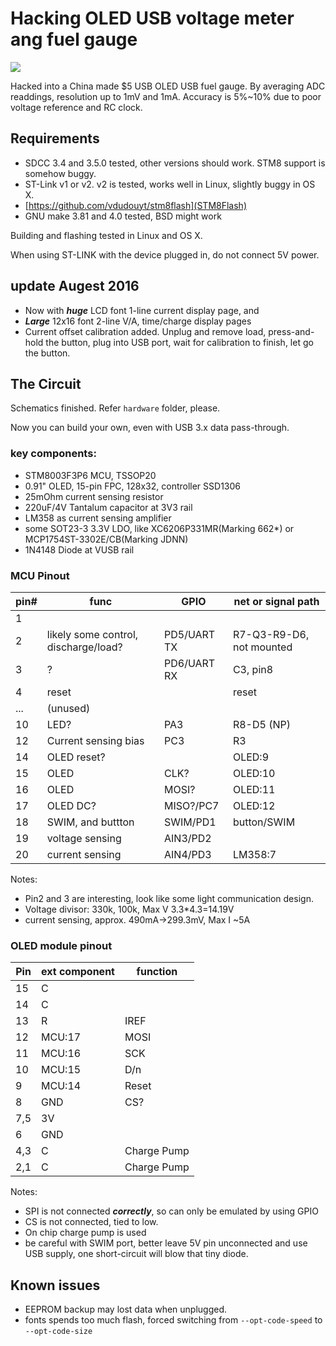 # Hacking OLED USB voltage meter ang fuel gauge

![](./hardware/IMG_3884.JPG)

Hacked into a China made $5 USB OLED USB fuel gauge. By averaging ADC readdings, resolution up to 1mV and 1mA. Accuracy is 5%~10% due to poor voltage reference and RC clock.

## Requirements

* SDCC 3.4 and 3.5.0 tested, other versions should work. STM8 support is somehow buggy.
* ST-Link v1 or v2. v2 is tested, works well in Linux, slightly buggy in OS X.
* [https://github.com/vdudouyt/stm8flash](STM8Flash) 
* GNU make 3.81 and 4.0 tested, BSD might work

Building and flashing tested in Linux and OS X.

When using ST-LINK with the device plugged in, do not connect 5V power.

## update Augest 2016

* Now with ***huge*** LCD font 1-line current display page, and
* ***Large*** 12x16 font 2-line V/A, time/charge display pages
* Current offset calibration added. Unplug and remove load, press-and-hold the button, plug into USB port, wait for calibration to finish, let go the button.

## The Circuit

Schematics finished. Refer `hardware` folder, please.

Now you can build your own, even with USB 3.x data pass-through.


### key components:

* STM8003F3P6 MCU, TSSOP20
* 0.91" OLED, 15-pin FPC, 128x32, controller SSD1306
* 25mOhm current sensing resistor
* 220uF/4V Tantalum capacitor at 3V3 rail
* LM358 as current sensing amplifier
* some SOT23-3 3.3V LDO, like XC6206P331MR(Marking 662*) or MCP1754ST-3302E/CB(Marking JDNN)
* 1N4148 Diode at VUSB rail

### MCU Pinout

|pin#| func | GPIO|net or signal path |
|---|---|----|---|
| 1 | | | |
| 2 | likely some control, discharge/load? | PD5/UART TX |R7-Q3-R9-D6, not mounted|
| 3 | ? |PD6/UART RX| C3, pin8 |
| 4 | reset || reset |
| ... |(unused)||
| 10| LED? |PA3| R8-D5 (NP)|
| 12| Current sensing bias|PC3| R3 |
| 14| OLED reset? || OLED:9|
| 15| OLED | CLK? | OLED:10|
| 16| OLED | MOSI? | OLED:11 |
| 17| OLED DC?| MISO?/PC7| OLED:12|
| 18| SWIM, and buttton |SWIM/PD1| button/SWIM|
| 19| voltage sensing |AIN3/PD2| |
| 20| current sensing |AIN4/PD3| LM358:7 |

Notes:

* Pin2 and 3 are interesting, look like some light communication design.
* Voltage divisor: 330k, 100k, Max V 3.3*4.3=14.19V
* current sensing, approx. 490mA->299.3mV, Max I ~5A 

### OLED module pinout

|Pin|ext component| function|
|---|---------|-------------|
|15 | C       |             |
|14 | C       |             |
|13 | R       | IREF        |
|12 | MCU:17  | MOSI        |
|11 | MCU:16  | SCK         |
|10 | MCU:15  | D/n         |
|9  | MCU:14  | Reset       |
|8  | GND     | CS?         |
|7,5| 3V      |             |
|6  | GND     |             |
|4,3| C       | Charge Pump |
|2,1| C       | Charge Pump |

Notes:

* SPI is not connected ***correctly***, so can only be emulated by using GPIO
* CS is not connected, tied to low.
* On chip charge pump is used
* be careful with SWIM port, better leave 5V pin unconnected and use USB supply, one short-circuit will blow that tiny diode.


## Known issues

* EEPROM backup may lost data when unplugged.
* fonts spends too much flash, forced switching from `--opt-code-speed` to `--opt-code-size`



